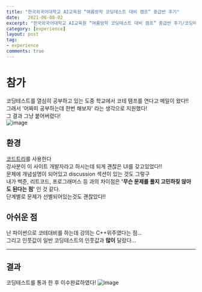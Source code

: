 ```yaml
---
title: "한국외국어대학교 AI교육원 “여름방학 코딩테스트 대비 캠프” 중급반 후기"
date:   2021-06-08-02
excerpt: "한국외국어대학교 AI교육원 “여름방학 코딩테스트 대비 캠프” 중급반 후기/코딩테스트 대비 프로그램 CODETREE 후기"
category: [experience]
layout: post
tag:
- experience
comments: true
--- 
```


# 참가 
코딩테스트를 열심히 공부하고 있는 도중 학교에서 코테 탬프를 연다고 메일이 왔다!!   
그래서 '어짜피 공부하는데 한번 해보자' 라는 생각으로 지원했다!   
그 결과 그냥 붙어버렸다!   
![image](https://user-images.githubusercontent.com/76824611/127944921-5ed708bd-908c-4d12-a126-4abdadfa8da4.png)

## 환경  
[코드트리]( https://www.codetree.ai/ )를 사용한다    
강사분이 이 사이트 개발자라고 하시는데 되게 괜찮은 UI를 갖고있었다!!  
문제에 개념설명이 되어있고 discussion 섹션이 있는 것도 그렇구    
내가 백준, 리트코드, 프로그래머스 등 과의 차이점은 **'무슨 문제를 풀지 고민하짖 않아도 된다는 점'** 인 것 같다.      
단계별로 문제가 선별되어있는것도 괜찮았다!!    


## 아쉬운 점
난 파이썬으로 코테대비를 하는데 강의는 C++위주였다는 점...     
그리고 인풋값이 일반 코딩테스트의 인풋값과 **많이** 달랐다... 

---

## 결과
코딩테스트를 통과 한 후 이수완료하였다!
![image](https://user-images.githubusercontent.com/76824611/132926097-1ef66aac-66cf-4e58-877b-d724c7553411.png)

